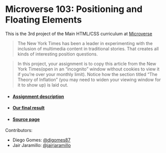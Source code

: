 # Microverse 103: Positioning and Floating Elements
This is the 3rd project of the Main HTML/CSS curriculum at [Microverse](https://www.microverse.org/)

>The New York Times has been a leader in experimenting with the inclusion of multimedia content in traditional stories. That creates all kinds of interesting position questions.

>In this project, your assignment is to copy this article from the New York Times(open in an “incognito” window without cookies to view it if you’re over your monthly limit). Notice how the section titled “The Theory of Inflation” (you may need to widen your viewing window for it to show up) is laid out.

* #### [Assignment description](https://www.theodinproject.com/courses/html5-and-css3/lessons/positioning-and-floating-elements)
* #### [Our final result](https://jairjaramillo.github.io/Microverse-103-Positioning-and-Floating-Elements/)
* #### [Source page](https://www.nytimes.com/2014/03/18/science/space/detection-of-waves-in-space-buttresses-landmark-theory-of-big-bang.html?_r=0)

Contributors:

* Diego Gomes: [@digomes87](https://github.com/digomes87)
* Jair Jaramillo: [@jairjaramillo](https://github.com/jairjaramillo)
